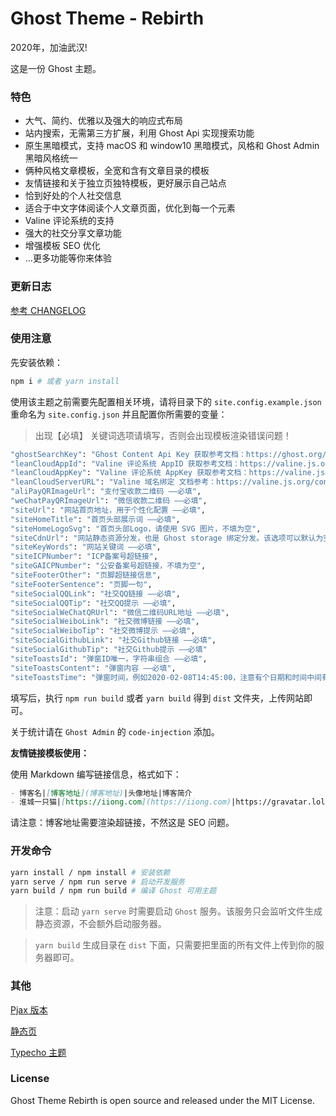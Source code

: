 # Ghost Theme - Rebirth

2020年，加油武汉!

这是一份 Ghost 主题。

### 特色

- 大气、简约、优雅以及强大的响应式布局
- 站内搜索，无需第三方扩展，利用 Ghost Api 实现搜索功能
- 原生黑暗模式，支持 macOS 和 window10 黑暗模式，风格和 Ghost Admin 黑暗风格统一
- 俩种风格文章模板，全宽和含有文章目录的模板
- 友情链接和关于独立页独特模板，更好展示自己站点
- 恰到好处的个人社交信息
- 适合于中文字体阅读个人文章页面，优化到每一个元素
- Valine 评论系统的支持
- 强大的社交分享文章功能
- 增强模板 SEO 优化
- ...更多功能等你来体验

### 更新日志

[参考 CHANGELOG](./CHANGELOG.md)

### 使用注意

先安装依赖：

```bash
npm i # 或者 yarn install
```


使用该主题之前需要先配置相关环境，请将目录下的 `site.config.example.json` 重命名为 `site.config.json` 并且配置你所需要的变量：

> 出现【必填】 关键词选项请填写，否则会出现模板渲染错误问题！

```bash
"ghostSearchKey": "Ghost Content Api Key 获取参考文档：https://ghost.org/docs/api/v3/content/#key ——必填",
"leanCloudAppId": "Valine 评论系统 AppID 获取参考文档：https://valine.js.org/quickstart.html ——必填",
"leanCloudAppKey": "Valine 评论系统 AppKey 获取参考文档：https://valine.js.org/quickstart.html ——必填",
"leanCloudServerURL": "Valine 域名绑定 文档参考：https://valine.js.org/configuration.html#serverURLs ——必填",
"aliPayQRImageUrl": "支付宝收款二维码 ——必填",
"weChatPayQRImageUrl": "微信收款二维码 ——必填",
"siteUrl": "网站首页地址，用于个性化配置 ——必填",
"siteHomeTitle": "首页头部展示词 ——必填",
"siteHomeLogoSvg": "首页头部Logo，请使用 SVG 图片，不填为空",
"siteCdnUrl": "网站静态资源分发，也是 Ghost storage 绑定分发。该选项可以默认为空",
"siteKeyWords": "网站关键词 ——必填",
"siteICPNumber": "ICP备案号超链接",
"siteGAICPNumber": "公安备案号超链接，不填为空",
"siteFooterOther": "页脚超链接信息",
"siteFooterSentence": "页脚一句",
"siteSocialQQLink": "社交QQ链接 ——必填",
"siteSocialQQTip": "社交QQ提示 ——必填",
"siteSocialWeChatQRUrl": "微信二维码URL地址 ——必填",
"siteSocialWeiboLink": "社交微博链接 ——必填",
"siteSocialWeiboTip": "社交微博提示 ——必填",
"siteSocialGithubLink": "社交Github链接 ——必填",
"siteSocialGithubTip": "社交Github提示 ——必填"
"siteToastsId": "弹窗ID唯一，字符串组合 ——必填",
"siteToastsContent": "弹窗内容 ——必填",
"siteToastsTime": "弹窗时间，例如2020-02-08T14:45:00，注意有个日期和时间中间有个【T】 ——必填"
```

填写后，执行 `npm run build` 或者 `yarn build` 得到 `dist` 文件夹，上传网站即可。

关于统计请在 `Ghost Admin` 的 `code-injection` 添加。

**友情链接模板使用：**

使用 Markdown 编写链接信息，格式如下：

```markdown
- 博客名|[博客地址](博客地址)|头像地址|博客简介
- 淮城一只猫|[https://iiong.com](https://iiong.com)|https://gravatar.loli.net/avatar/4f6d6e259391f7b3d3ae8335a8cafeed|永远年轻，永远热泪盈眶！
```

请注意：博客地址需要渲染超链接，不然这是 SEO 问题。

### 开发命令

```bash
yarn install / npm install # 安装依赖
yarn serve / npm run serve # 启动开发服务
yarn build / npm run build # 编译 Ghost 可用主题
```

> 注意：启动 `yarn serve` 时需要启动 `Ghost` 服务。该服务只会监听文件生成静态资源，不会额外启动服务器。

> `yarn build` 生成目录在 `dist` 下面，只需要把里面的所有文件上传到你的服务器即可。

### 其他

[Pjax 版本](https://github.com/JaxsonWang/Rebirth/tree/ghost-theme-pjax)

[静态页](https://github.com/JaxsonWang/rebirth/tree/state-page)

[Typecho 主题](https://github.com/JaydenForYou/Spring)

### License

Ghost Theme Rebirth is open source and released under the MIT License.
